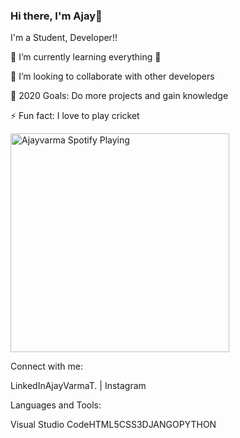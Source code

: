 ### Hi there, I'm Ajay👋


I'm a Student, Developer!!

🌱 I’m currently learning everything 🤣

👯 I’m looking to collaborate with other developers

🥅 2020 Goals: Do more projects and gain knowledge

⚡ Fun fact: I love to play cricket



<a href="https://open.spotify.com/album/33pt9HBdGlAbRGBHQgsZsU?si=X2MC9GLcS5-169BQz_-TeA" rel="nofollow"><img src="https://camo.githubusercontent.com/114599f102866afdf7625dbd3362fa19b82e74d7746a49716fc8879df93b5077/68747470733a2f2f6e6f772d706c6179696e672d636f6465737461636b722e76657263656c2e6170702f6170692f73706f746966792d706c6179696e67" alt="Ajayvarma Spotify Playing" width="350" data-canonical-src="https://now-playing-Ajayvarma1602.vercel.app/api/spotify-playing" style="max-width:100%;"></a>

Connect with me:

 LinkedInAjayVarmaT. | Instagram

Languages and Tools:

Visual Studio CodeHTML5CSS3DJANGOPYTHON

